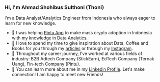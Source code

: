 ### Hi, I'm Ahmad Shohibus Sulthoni (Thoni)


I'm a Data Analyst/Analytics Engineer from Indonesia who always eager to learn for new knowledge.

- 🚀 I was helping [Pintu App](https://pintu.co.id/) to make mass crypto adoption in Indonesia with my knowledge in Data Analytics.
- 🤘 I love to spend my time to give inspiration about Data, Coffee and Books for you through my [articles](https://sulthoni.substack.com/) or through my [Instagram](https://instagram.com/as_sulthoni).
- 🥶 Throughout my career journey, I've worked at various fields of industry: B2B Adtech Company (StickEarn), EdTech Company (Ternak Uang), Fin-tech Company (Pintu). 
- 🎒 You can learn more about me in my [Linkedin Profile](https://www.linkedin.com/in/as-sulthoni/). Let's make connection! I am happy to meet new Friends!

